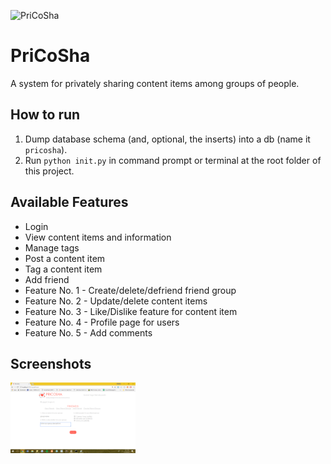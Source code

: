 ![PriCoSha](https://i.gyazo.com/184f69f915334ca8a29d9fb639080be5.png)
# PriCoSha
A system for privately sharing content items among groups of people.

## How to run
1. Dump database schema (and, optional, the inserts) into a db (name it `pricosha`).
2. Run `python init.py` in command prompt or terminal at the root folder of this project.

## Available Features
- Login
- View content items and information
- Manage tags
- Post a content item
- Tag a content item
- Add friend
- Feature No. 1 - Create/delete/defriend friend group
- Feature No. 2 - Update/delete content items
- Feature No. 3 - Like/Dislike feature for content item
- Feature No. 4 - Profile page for users
- Feature No. 5 - Add comments

## Screenshots
<img src="static/createGroup.png" width="200px">
